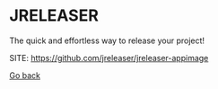 # JRELEASER
 
 The quick and effortless way to release your project!
 
 SITE: https://github.com/jreleaser/jreleaser-appimage

 [Go back](https://portable-linux-apps.github.io/apps.html)
